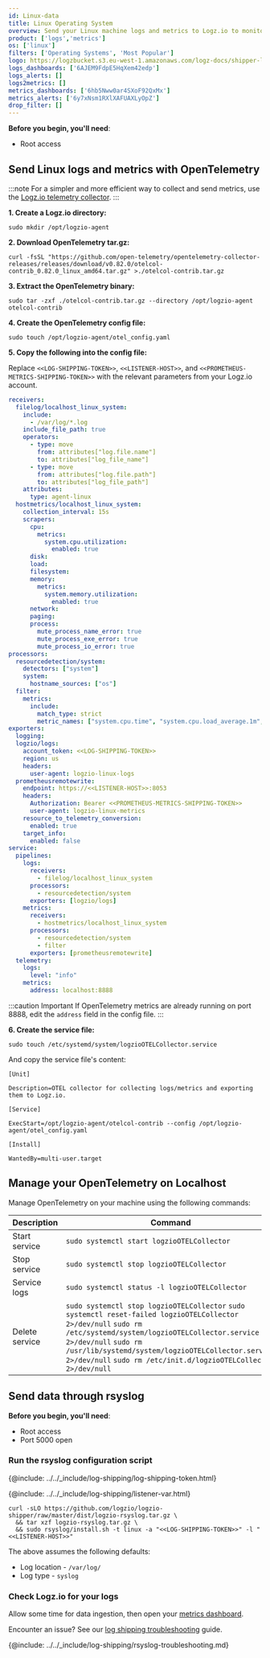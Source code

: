 ```yaml
---
id: Linux-data
title: Linux Operating System
overview: Send your Linux machine logs and metrics to Logz.io to monitor and manage your Linux data, allowing you to identify anomalies, investigate incidents, get to the root cause of any issue, and quickly resolve it.
product: ['logs','metrics']
os: ['linux']
filters: ['Operating Systems', 'Most Popular']
logo: https://logzbucket.s3.eu-west-1.amazonaws.com/logz-docs/shipper-logos/linux.svg
logs_dashboards: ['6AJEM9FdpE5HqXem42edp']
logs_alerts: []
logs2metrics: []
metrics_dashboards: ['6hb5Nww0ar4SXoF92QxMx']
metrics_alerts: ['6y7xNsm1RXlXAFUAXLyOpZ']
drop_filter: []
---
```



**Before you begin, you'll need**:

* Root access

## Send Linux logs and metrics with OpenTelemetry

:::note
For a simpler and more efficient way to collect and send metrics, use the [Logz.io telemetry collector](https://app.logz.io/#/dashboard/integrations/collectors?tags=Quick%20Setup).
:::

**1. Create a Logz.io directory:**

```shell
sudo mkdir /opt/logzio-agent
```

**2. Download OpenTelemetry tar.gz:**

```shell
curl -fsSL "https://github.com/open-telemetry/opentelemetry-collector-releases/releases/download/v0.82.0/otelcol-contrib_0.82.0_linux_amd64.tar.gz" >./otelcol-contrib.tar.gz
```
 
**3. Extract the OpenTelemetry binary:**

```shell
sudo tar -zxf ./otelcol-contrib.tar.gz --directory /opt/logzio-agent otelcol-contrib
```
 

**4. Create the OpenTelemetry config file:**

```shell
sudo touch /opt/logzio-agent/otel_config.yaml
```
 
**5. Copy the following into the config file:**

Replace `<<LOG-SHIPPING-TOKEN>>`, `<<LISTENER-HOST>>`, and `<<PROMETHEUS-METRICS-SHIPPING-TOKEN>>` with the relevant parameters from your Logz.io account.


 
```yaml
receivers:
  filelog/localhost_linux_system:
    include:
      - /var/log/*.log
    include_file_path: true
    operators:
      - type: move
        from: attributes["log.file.name"]
        to: attributes["log_file_name"]
      - type: move
        from: attributes["log.file.path"]
        to: attributes["log_file_path"]
    attributes:
      type: agent-linux
  hostmetrics/localhost_linux_system:
    collection_interval: 15s
    scrapers:
      cpu:
        metrics:
          system.cpu.utilization:
            enabled: true
      disk:
      load:
      filesystem:
      memory:
        metrics:
          system.memory.utilization:
            enabled: true
      network:
      paging:
      process:
        mute_process_name_error: true
        mute_process_exe_error: true
        mute_process_io_error: true
processors:
  resourcedetection/system:
    detectors: ["system"]
    system:
      hostname_sources: ["os"]
  filter:
    metrics:
      include:
        match_type: strict
        metric_names: ["system.cpu.time", "system.cpu.load_average.1m", "system.cpu.load_average.5m", "system.cpu.load_average.15m", "system.cpu.utilization", "system.memory.usage", "system.memory.utilization", "system.filesystem.usage", "system.disk.io", "system.disk.io_time", "system.disk.operation_time", "system.network.connections", "system.network.io", "system.network.packets", "system.network.errors", "process.cpu.time", "process.memory.usage", "process.disk.io", "process.memory.usage", "process.memory.virtual"]
exporters:
  logging:
  logzio/logs:
    account_token: <<LOG-SHIPPING-TOKEN>>
    region: us
    headers:
      user-agent: logzio-linux-logs
  prometheusremotewrite:
    endpoint: https://<<LISTENER-HOST>>:8053
    headers:
      Authorization: Bearer <<PROMETHEUS-METRICS-SHIPPING-TOKEN>>
      user-agent: logzio-linux-metrics
    resource_to_telemetry_conversion:
      enabled: true
    target_info:
      enabled: false
service:
  pipelines:
    logs:
      receivers:
        - filelog/localhost_linux_system
      processors:
        - resourcedetection/system
      exporters: [logzio/logs]
    metrics:
      receivers:
        - hostmetrics/localhost_linux_system
      processors:
        - resourcedetection/system
        - filter
      exporters: [prometheusremotewrite]
  telemetry:
    logs:
      level: "info"
    metrics:
      address: localhost:8888
```

 
:::caution Important
If OpenTelemetry metrics are already running on port 8888, edit the `address` field in the config file.
:::
 

**6. Create the service file:**

```shell
sudo touch /etc/systemd/system/logzioOTELCollector.service
```

And copy the service file's content:
 
```shell
[Unit]

Description=OTEL collector for collecting logs/metrics and exporting them to Logz.io.

[Service]

ExecStart=/opt/logzio-agent/otelcol-contrib --config /opt/logzio-agent/otel_config.yaml

[Install]

WantedBy=multi-user.target

```

## Manage your OpenTelemetry on Localhost

Manage OpenTelemetry on your machine using the following commands:

|Description|Command|
|--|--|
|Start service|`sudo systemctl start logzioOTELCollector`|
|Stop service|`sudo systemctl stop logzioOTELCollector`|
|Service logs|`sudo systemctl status -l logzioOTELCollector`|
|Delete service|`sudo systemctl stop logzioOTELCollector` `sudo systemctl reset-failed logzioOTELCollector 2>/dev/null` `sudo rm /etc/systemd/system/logzioOTELCollector.service 2>/dev/null` `sudo rm /usr/lib/systemd/system/logzioOTELCollector.service 2>/dev/null` `sudo rm /etc/init.d/logzioOTELCollector 2>/dev/null`|


## Send data through rsyslog 

**Before you begin, you'll need**:

* Root access
* Port 5000 open 

### Run the rsyslog configuration script

{@include: ../../_include/log-shipping/log-shipping-token.html}

{@include: ../../_include/log-shipping/listener-var.html} 

```shell
curl -sLO https://github.com/logzio/logzio-shipper/raw/master/dist/logzio-rsyslog.tar.gz \
  && tar xzf logzio-rsyslog.tar.gz \
  && sudo rsyslog/install.sh -t linux -a "<<LOG-SHIPPING-TOKEN>>" -l "<<LISTENER-HOST>>"
```


The above assumes the following defaults:

* Log location - `/var/log/`
* Log type - `syslog`

### Check Logz.io for your logs

Allow some time for data ingestion, then open your [metrics dashboard](https://app.logz.io/#/dashboard/metrics).

Encounter an issue? See our [log shipping troubleshooting](https://docs.logz.io/docs/user-guide/log-management/troubleshooting/log-shipping-troubleshooting/) guide.

 
 

{@include: ../../_include/log-shipping/rsyslog-troubleshooting.md} 

  

